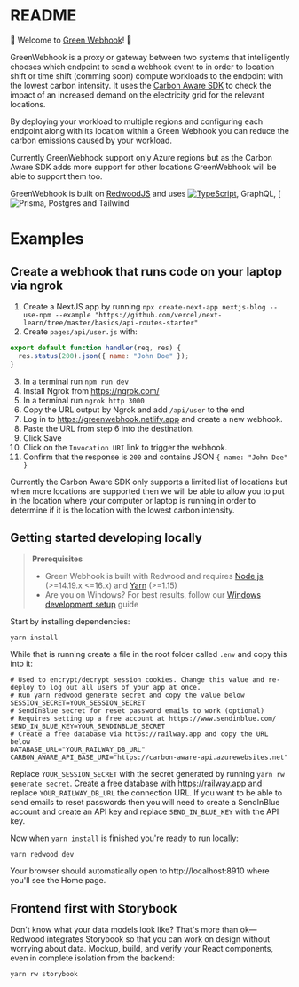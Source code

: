 # README

💚 Welcome to [Green Webhook](https://greenwebhook.netlify.app/)! 💚

GreenWebhook is a proxy or gateway between two systems that intelligently chooses which endpoint to send a webhook event to in order to location shift or time shift (comming soon) compute workloads to the endpoint with the lowest carbon intensity. It uses the [Carbon Aware SDK](https://github.com/Green-Software-Foundation/carbon-aware-sdk) to check the impact of an increased demand on the electricity grid for the relevant locations.

By deploying your workload to multiple regions and configuring each endpoint along with its location within a Green Webhook you can reduce the carbon emissions caused by your workload.

Currently GreenWebhook support only Azure regions but as the Carbon Aware SDK adds more support for other locations GreenWebhook will be able to support them too.

GreenWebhook is built on [RedwoodJS](https://redwoodjs.com) and uses [![TypeScript](https://badges.frapsoft.com/typescript/code/typescript.svg?v=101)](https://github.com/ellerbrock/typescript-badges/), GraphQL, [![Prisma](https://img.shields.io/badge/Prisma-3982CE?style=for-the-badge&logo=Prisma&logoColor=white), Postgres and Tailwind

# Examples

## Create a webhook that runs code on your laptop via ngrok

1. Create a NextJS app by running `npx create-next-app nextjs-blog --use-npm --example "https://github.com/vercel/next-learn/tree/master/basics/api-routes-starter"`
2. Create `pages/api/user.js` with:

```js
export default function handler(req, res) {
  res.status(200).json({ name: "John Doe" });
}
```
3. In a terminal run `npm run dev`
4. Install Ngrok from https://ngrok.com/
5. In a terminal run `ngrok http 3000`
6. Copy the URL output by Ngrok and add `/api/user` to the end
7. Log in to https://greenwebhook.netlify.app and create a new webhook.
8. Paste the URL from step 6 into the destination.
9. Click Save
10. Click on the `Invocation URI` link to trigger the webhook.
11. Confirm that the response is `200` and contains JSON `{ name: "John Doe" }`

Currently the Carbon Aware SDK only supports a limited list of locations but when more locations are supported then we will be able to allow you to put in the location where your computer or laptop is running in order to determine if it is the location with the lowest carbon intensity.


## Getting started developing locally

> **Prerequisites**
>
> - Green Webhook is built with Redwood and requires [Node.js](https://nodejs.org/en/) (>=14.19.x <=16.x) and [Yarn](https://yarnpkg.com/) (>=1.15)
> - Are you on Windows? For best results, follow our [Windows development setup](https://redwoodjs.com/docs/how-to/windows-development-setup) guide

Start by installing dependencies:

```
yarn install
```

While that is running create a file in the root folder called `.env` and copy this into it:

```
# Used to encrypt/decrypt session cookies. Change this value and re-deploy to log out all users of your app at once.
# Run yarn redwood generate secret and copy the value below
SESSION_SECRET=YOUR_SESSION_SECRET
# SendInBlue secret for reset password emails to work (optional)
# Requires setting up a free account at https://www.sendinblue.com/
SEND_IN_BLUE_KEY=YOUR_SENDINBLUE_SECRET
# Create a free database via https://railway.app and copy the URL below
DATABASE_URL="YOUR_RAILWAY_DB_URL"
CARBON_AWARE_API_BASE_URI="https://carbon-aware-api.azurewebsites.net"
```

Replace `YOUR_SESSION_SECRET` with the secret generated by running `yarn rw generate secret`.
Create a free database with https://railway.app and replace `YOUR_RAILWAY_DB_URL` the connection URL.
If you want to be able to send emails to reset passwords then you will need to create a SendInBlue account and create an API key and replace `SEND_IN_BLUE_KEY` with the API key.

Now when `yarn install` is finished you're ready to run locally:

```
yarn redwood dev
```

Your browser should automatically open to http://localhost:8910 where you'll see the Home page.

## Frontend first with Storybook

Don't know what your data models look like?
That's more than ok—Redwood integrates Storybook so that you can work on design without worrying about data.
Mockup, build, and verify your React components, even in complete isolation from the backend:

```
yarn rw storybook
```


